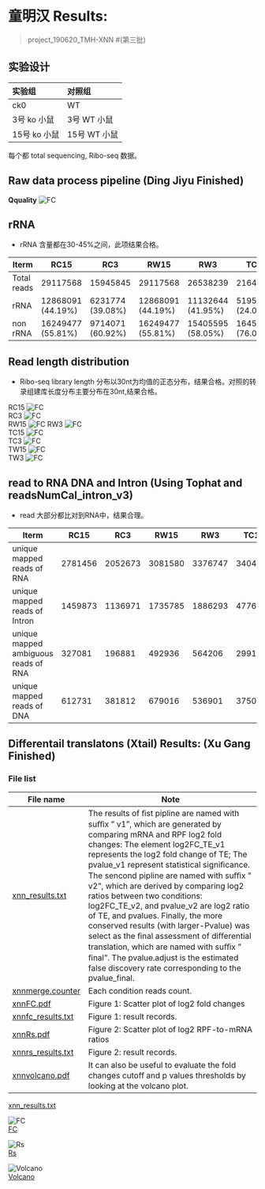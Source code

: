 # 童明汉 Results:

> project_190620_TMH-XNN #(第三批)

## 实验设计

|实验组|对照组|
|:-|:-|
|ck0|WT|
|3号 ko 小鼠 |3号 WT 小鼠 |
|15号 ko 小鼠 |15号 WT 小鼠 |

每个都 total sequencing, Ribo-seq 数据。

## Raw data process pipeline (Ding Jiyu Finished)
**Qquality**
![FC](../image/190620-XNN/afterqality.png)  

## rRNA 
* rRNA 含量都在30-45%之间，此项结果合格。

| Iterm       | RC15              | RC3              | RW15              | RW3               | TC15              | TC3               | TW15              | TW3               | 
|-------------|-------------------|------------------|-------------------|-------------------|-------------------|-------------------|-------------------|-------------------| 
| Total reads | 29117568          | 15945845         | 29117568          | 26538239          | 21647172          | 21085495          | 20839854          | 21286104          | 
| rRNA        | 12868091 (44.19%) | 6231774 (39.08%) | 12868091 (44.19%) | 11132644 (41.95%) | 5195548 (24.00%)  | 7424015 (35.21%)  | 6839769 (32.82%)  | 6633799 (31.16%)  | 
| non rRNA    | 16249477 (55.81%) | 9714071 (60.92%) | 16249477 (55.81%) | 15405595 (58.05%) | 16451624 (76.00%) | 13661480 (64.79%) | 14000085 (67.18%) | 14652305 (68.84%) | 

## Read length distribution

* Ribo-seq library length 分布以30nt为均值的正态分布，结果合格。对照的转录组建库长度分布主要分布在30nt,结果合格。

RC15 
![FC](./result_190620_XNN/RC15_length.png)  
RC3
![FC](./result_190620_XNN/RC3_length.png)  
RW15 
![FC](./result_190620_XNN/RW15_length.png) 
RW3 
![FC](./result_190620_XNN/RW3_length.png)  
TC15
![FC](./result_190620_XNN/TC15_length.png)  
TC3
![FC](./result_190620_XNN/TC3_length.png)  
TW15
![FC](./result_190620_XNN/TW15_length.png)  
TW3
![FC](./result_190620_XNN/TW3_length.png)  

## read to RNA DNA and Intron (Using Tophat and readsNumCal_intron_v3)

* read 大部分都比对到RNA中，结果合理。

| Iterm                                | RC15     | RC3      | RW15     | RW3      | TC15     | TC3      | TW15     | TW3      | 
|--------------------------------------|----------|----------|----------|----------|----------|----------|----------|----------| 
| unique mapped reads of RNA           |  2781456 |  2052673 |  3081580 |  3376747 |  3404711 |  3176944 |  3445547 |  3377738 | 
| unique mapped reads of Intron        |  1459873 |  1136971 |  1735785 |  1886293 |  477659  |  569024  |  359882  |  522544  | 
| unique mapped ambiguous reads of RNA |  327081  |  196881  |  492936  |  564206  |  299193  |  183668  |  308807  |  307879  | 
| unique mapped reads of DNA           |  612731  |  381812  |  679016  |  536901  |  3750711 |  2842941 |  3290770 |  3258154 | 


## Differentail translatons (Xtail) Results: (Xu Gang Finished)

### File list

|File name|Note|
|--------- |----|
|[xnn_results.txt](./result_190620_XNN/xnn_results.txt)    |The results of ﬁst pipline are named with suﬃx ” v1”, which are generated by comparing mRNA and RPF log2 fold changes: The element log2FC_TE_v1 represents the log2 fold change of TE; The pvalue_v1 represent statistical signiﬁcance. The sencond pipline are named with suﬃx ” v2”, which are derived by comparing log2 ratios between two conditions: log2FC_TE_v2, and pvalue_v2 are log2 ratio of TE, and pvalues. Finally, the more conserved results (with larger-Pvalue) was select as the ﬁnal assessment of diﬀerential translation, which are named with suﬃx ” ﬁnal”. The pvalue.adjust is the estimated false discovery rate corresponding to the pvalue_final.|
|[xnnmerge.counter](./result_190620_XNN/xnnmerge.counter)|Each condition reads count.|
|[xnnFC.pdf](./result_190620_XNN/xnnFC.pdf) |Figure 1: Scatter plot of log2 fold changes|
|[xnnfc_results.txt](./result_190620_XNN/xnnfc_results.txt) |Figure 1: result records.|
|[xnnRs.pdf](./result_190620_XNN/xnnRs.pdf)                 |Figure 2: Scatter plot of log2 RPF-to-mRNA ratios|
|[xnnrs_results.txt](./result_190620_XNN/xnnrs_results.txt) |Figure 2: result records.|
|[xnnvolcano.pdf](./result_190620_XNN/xnnvolcano.pdf)       |It can also be useful to evaluate the fold changes cutoﬀ and p values thresholds by looking at the volcano plot.|


[xnn_results.txt](../image/190620-XNN/xnn_results.txt)  

![FC](../image/190620-XNN/FC.png)  
[FC](../image/190620-XNN/xnnFC.pdf)  

![Rs](../image/190620-XNN/Rs.png)  
[Rs](../image/190620-XNN/xnnRs.pdf)  


![Volcano](../image/190620-XNN/volcano.png)  
[Volcano](../image/190620-XNN/xnnvolcano.pdf)  








